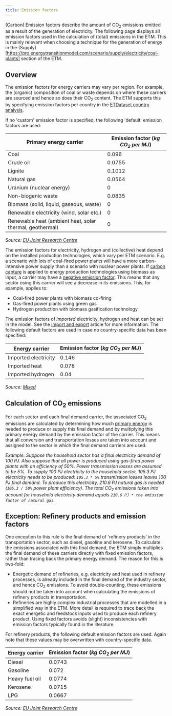```yaml
---
title: Emission factors
---
```


(Carbon) Emission factors describe the amount of CO<sub>2</sub> emissions emitted as a result of the generation of electricity. The following page displays all emission factors used in the calculation of (total) emissions in the ETM. This is mainly relevant when choosing a technique for the generation of energy in the (Supply)[https://pro.energytransitionmodel.com/scenario/supply/electricity/coal-plants] section of the ETM.

## Overview
The emission factors for energy carriers may vary per region. For example, the (organic) composition of coal or waste depends on where these carriers are sourced and hence so does their CO<sub>2</sub> content. The ETM supports this by specifying emission factors per country in the [ETDataset country analysis](https://github.com/quintel/etdataset-public).

If no 'custom' emission factor is specified, the following 'default' emission factors are used:

| Primary energy carrier | Emission factor (*kg CO<sub>2</sub> per MJ*)
|----------------|-----------------
| Coal | 0.096 |
| Crude oil | 0.0755 |
| Lignite | 0.1012 |
| Natural gas | 0.0564 |
| Uranium (nuclear energy) | 0 |
| Non-biogenic waste | 0.0835 |
| Biomass (solid, liquid, gaseous, waste) | 0 |
| Renewable electricity (wind, solar etc.) | 0 |
| Renewable heat (ambient heat, solar thermal, geothermal) | 0 |

_Source: [EU Joint Research Centre](http://refman.et-model.com/publications/1708)_

The emission factors for electricity, hydrogen and (collective) heat depend on the installed production technologies, which vary per ETM scenario. E.g. a scenario with lots of coal-fired power plants will have a more carbon-intensive power supply than a scenario with nuclear power plants. If [carbon capture](co2-ccus.md) is applied to energy production technologies using biomass as input, a carrier may have a [negative emission factor](co2-negative-emissions.md). This means that any sector using this carrier will see a decrease in its emissions. This, for example, applies to:
* Coal-fired power plants with biomass co-firing
* Gas-fired power plants using green gas
* Hydrogen production with biomass gasification technology

The emission factors of _imported_ electricity, hydrogen and heat can be set in the model. See the [import and export](co2-emissions-import-export.md) article for more information. The following default factors are used in case no country-specific data has been specified:

| Energy carrier | Emission factor (*kg CO<sub>2</sub> per MJ*)
|----------------|-----------------
| Imported electricity | 0.146 |
| Imported heat | 0.078 |
| Imported hydrogen | 0.04 |

_Source: [Mixed](https://github.com/quintel/etdataset-public/tree/master/carriers_source_analyses)_

## Calculation of CO<sub>2</sub> emissions
For each sector and each final demand carrier, the associated CO<sub>2</sub> emissions are calculated by determining how much [primary energy](primary-energy.md) is needed to produce or supply this final demand and by multiplying this primary energy demand by the emission factor of the carrier. This means that all conversion and transportation losses are taken into account and assigned to the sector in which the final demand carriers are used.

_Example: Suppose the household sector has a final electricity demand of 100 PJ. Also suppose that all power is produced using gas-fired power plants with an efficiency of 50%. Power transmission losses are assumed to be 5%. To supply 100 PJ electricity to the household sector, 105.3 PJ electricity needs to be produced: `105.3 * 5%` transmission losses leaves 100 PJ final demand. To produce this electricity, 210.6 PJ natural gas is needed (`105.3 / 50%` power plant efficiency). The total CO<sub>2</sub> emissions taken into account for household electricity demand equals `210.6 PJ * the emission factor of natural gas`._

## Exception: Refinery products and emission factors
One exception to this rule is the final demand of 'refinery products' in the transportation sector, such as diesel, gasoline and kerosene. To calculate the emissions associated with this final demand, the ETM simply multiplies the final demand of these carriers directly with fixed emission factors, rather than tracing back the primary energy demand. The reason for this is two-fold:
* Energetic demand of refineries, e.g. electricity and heat used in refinery processes, is already included in the final demand of the industry sector, and hence CO<sub>2</sub> emissions. To avoid double-counting, these emissions should not be taken into account when calculating the emissions of refinery products in transportation.
* Refineries are highly complex industrial processes that are modelled in a simplified way in the ETM. More detail is required to trace back the exact energetic and feedstock inputs used to produce each refinery product. Using fixed factors avoids (slight) inconsistencies with emission factors typically found in the literature.

For refinery products, the following default emission factors are used. Again note that these values may be overwritten with country-specific data.

| Energy carrier | Emission factor (*kg CO<sub>2</sub> per MJ*) |
|----------------|-----------------|
| Diesel | 0.0743 |
| Gasoline | 0.072 |
| Heavy fuel oil | 0.0774 |
| Kerosene | 0.0715 |
| LPG | 0.0667 |

_Source: [EU Joint Research Centre](http://refman.et-model.com/publications/1708)_
